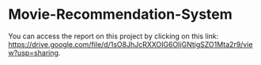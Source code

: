 # Movie-Recommendation-System
You can access the report on this project by clicking on this link: https://drive.google.com/file/d/1sO8JhJcRXXOIG6OIjGNtigSZO1Mta2r9/view?usp=sharing.




